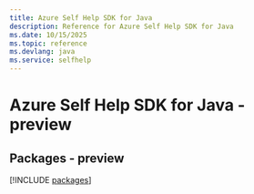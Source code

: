 ```yaml
---
title: Azure Self Help SDK for Java
description: Reference for Azure Self Help SDK for Java
ms.date: 10/15/2025
ms.topic: reference
ms.devlang: java
ms.service: selfhelp
---
```

# Azure Self Help SDK for Java - preview
## Packages - preview
[!INCLUDE [packages](self-help-index.md)]